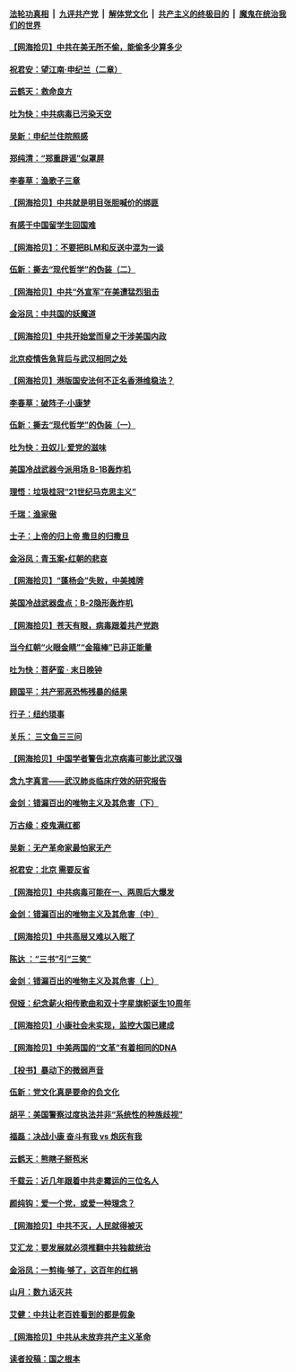 ####  [法轮功真相](../../../../basic/blob/master/README.md?t=06281802) &nbsp;|&nbsp; [九评共产党](../../../../9ping.md/blob/master/README.md?t=06281802) &nbsp;|&nbsp; [解体党文化](../../../../jtdwh.md/blob/master/README.md?t=06281802)  &nbsp;|&nbsp; [共产主义的终极目的](../../../../gczydzjmd.md/blob/master/README.md?t=06281802) &nbsp;|&nbsp; [魔鬼在统治我们的世界](../../../../mgztzwmdsj.md/blob/master/README.md?t=06281802) 

#### [【网海拾贝】中共在美无所不偷，能偷多少算多少](../pages/nsc993/n12216875.md?t=06281802) 

#### [祝君安：望江南·申纪兰（二章）](../pages/nsc993/n12216556.md?t=06281802) 

#### [云鹤天：救命良方](../pages/nsc993/n12216543.md?t=06281802) 

#### [吐为快：中共病毒已污染天空](../pages/nsc993/n12215786.md?t=06281802) 

#### [吴新：申纪兰住院照感](../pages/nsc993/n12215730.md?t=06281802) 

#### [郑纯清：“郑重辟谣”似罩屏](../pages/nsc993/n12215700.md?t=06281802) 

#### [李春草：渔歌子三章](../pages/nsc993/n12215653.md?t=06281802) 

#### [【网海拾贝】中共就是明目张胆喊价的绑匪](../pages/nsc993/n12215381.md?t=06281802) 

#### [有感于中国留学生回国难](../pages/nsc993/n12212960.md?t=06281802) 

#### [【网海拾贝】：不要把BLM和反送中混为一谈](../pages/nsc993/n12213076.md?t=06281802) 

#### [伍新：撕去“现代哲学”的伪装（二）](../pages/nsc993/n12211310.md?t=06281802) 

#### [【网海拾贝】中共“外宣军”在美遭猛烈狙击](../pages/nsc993/n12211190.md?t=06281802) 

#### [金浴凤：中共国的妖魔道](../pages/nsc993/n12208163.md?t=06281802) 

#### [【网海拾贝】中共开始堂而皇之干涉美国内政](../pages/nsc993/n12205646.md?t=06281802) 

#### [北京疫情告急背后与武汉相同之处](../pages/nsc993/n12201610.md?t=06281802) 

#### [【网海拾贝】港版国安法何不正名香港维稳法？](../pages/nsc993/n12203675.md?t=06281802) 

#### [李春草：破阵子·小康梦](../pages/nsc993/n12202996.md?t=06281802) 

#### [伍新：撕去“现代哲学”的伪装（一）](../pages/nsc993/n12202666.md?t=06281802) 

#### [吐为快：丑奴儿·爱党的滋味](../pages/nsc993/n12202630.md?t=06281802) 

#### [美国冷战武器今派用场 B-1B轰炸机](../pages/nsc993/n12202368.md?t=06281802) 

#### [理悟：垃圾桂冠“21世纪马克思主义”](../pages/nsc993/n12201220.md?t=06281802) 

#### [千瑞：渔家傲](../pages/nsc993/n12201174.md?t=06281802) 

#### [士子：上帝的归上帝 撒旦的归撒旦](../pages/nsc993/n12199902.md?t=06281802) 

#### [金浴凤：青玉案•红朝的悲哀](../pages/nsc993/n12199650.md?t=06281802) 

#### [【网海拾贝】“蓬杨会”失败，中美摊牌](../pages/nsc993/n12199598.md?t=06281802) 

#### [美国冷战武器盘点：B-2隐形轰炸机](../pages/nsc993/n12199226.md?t=06281802) 

#### [【网海拾贝】苍天有眼，病毒跟着共产党跑](../pages/nsc993/n12197648.md?t=06281802) 

#### [当今红朝“火眼金睛”“金箍棒”已非正能量](../pages/nsc993/n12196834.md?t=06281802) 

#### [吐为快：菩萨蛮 · 末日晚钟](../pages/nsc993/n12196689.md?t=06281802) 

#### [顾国平：共产邪恶恐怖残暴的结果](../pages/nsc993/n12195238.md?t=06281802) 

#### [行子：纽约琐事](../pages/nsc993/n12194752.md?t=06281802) 

#### [关乐： 三文鱼三三问](../pages/nsc993/n12194626.md?t=06281802) 

#### [【网海拾贝】中国学者警告北京病毒可能比武汉强](../pages/nsc993/n12193964.md?t=06281802) 

#### [念九字真言——武汉肺炎临床疗效的研究报告](../pages/nsc993/n12190804.md?t=06281802) 

#### [金剑：错漏百出的唯物主义及其危害（下）](../pages/nsc993/n12191909.md?t=06281802) 

#### [万古缘：疫鬼满红都](../pages/nsc993/n12191847.md?t=06281802) 

#### [吴新：无产革命家最怕家无产](../pages/nsc993/n12191806.md?t=06281802) 

#### [祝君安：北京 需要反省](../pages/nsc993/n12191766.md?t=06281802) 

#### [【网海拾贝】中共病毒可能在一、两周后大爆发](../pages/nsc993/n12190517.md?t=06281802) 

#### [金剑：错漏百出的唯物主义及其危害（中）](../pages/nsc993/n12188778.md?t=06281802) 

#### [【网海拾贝】中共高层又难以入眠了](../pages/nsc993/n12188425.md?t=06281802) 

#### [陈达 ：“三书”引“三笑”](../pages/nsc993/n12187929.md?t=06281802) 

#### [金剑：错漏百出的唯物主义及其危害（上）](../pages/nsc993/n12186502.md?t=06281802) 

#### [倪娅：纪念薪火相传歌曲和双十字星旗帜诞生10周年](../pages/nsc993/n12186439.md?t=06281802) 

#### [【网海拾贝】小康社会未实现，监控大国已建成](../pages/nsc993/n12185468.md?t=06281802) 

#### [【网海拾贝】中美两国的“文革”有着相同的DNA](../pages/nsc993/n12184487.md?t=06281802) 

#### [【投书】暴动下的微弱声音](../pages/nsc993/n12183493.md?t=06281802) 

#### [伍新：党文化真是要命的负文化](../pages/nsc993/n12182742.md?t=06281802) 

#### [胡平：美国警察过度执法并非“系统性的种族歧视”](../pages/nsc993/n12182713.md?t=06281802) 

#### [福磊：决战小康 奋斗有我 vs 炮灰有我](../pages/nsc993/n12182693.md?t=06281802) 

#### [云鹤天：熊瞎子掰苞米](../pages/nsc993/n12182680.md?t=06281802) 

#### [千载云：近几年跟着中共走霉运的三位名人](../pages/nsc993/n12182649.md?t=06281802) 

#### [颜纯钩：爱一个党，或爱一种理念？](../pages/nsc993/n12182640.md?t=06281802) 

#### [【网海拾贝】中共不灭，人民就得被灭](../pages/nsc993/n12180698.md?t=06281802) 

#### [艾汇龙：要发展就必须推翻中共独裁统治](../pages/nsc993/n12180647.md?t=06281802) 

#### [金浴凤：一剪梅·够了，这百年的红祸](../pages/nsc993/n12180002.md?t=06281802) 

#### [山月：数九话灭共](../pages/nsc993/n12179940.md?t=06281802) 

#### [艾健：中共让老百姓看到的都是假象](../pages/nsc993/n12179778.md?t=06281802) 

#### [【网海拾贝】中共从未放弃共产主义革命](../pages/nsc993/n12176687.md?t=06281802) 

#### [读者投稿：国之根本](../pages/nsc993/n12176662.md?t=06281802) 


